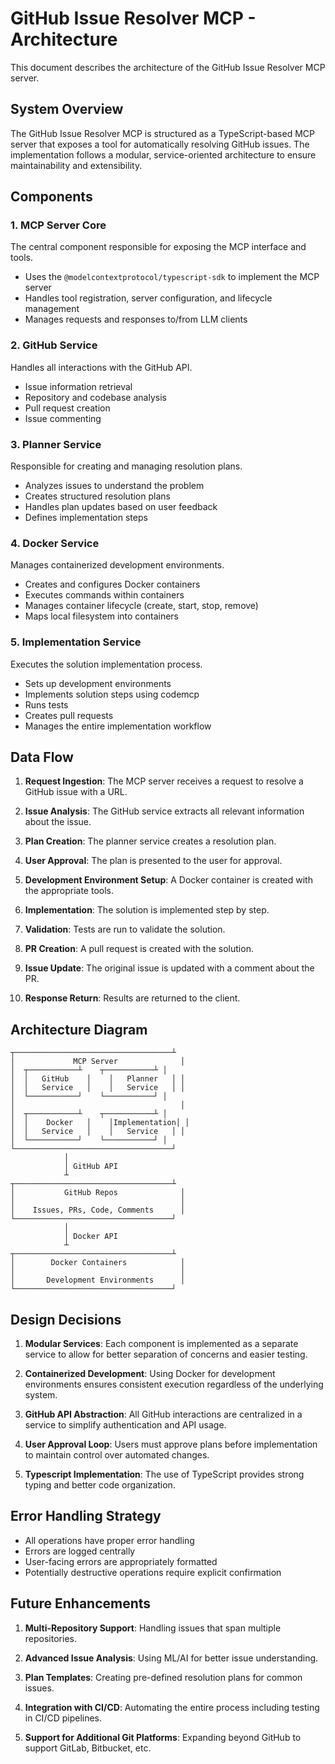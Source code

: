 # GitHub Issue Resolver MCP - Architecture

This document describes the architecture of the GitHub Issue Resolver MCP server.

## System Overview

The GitHub Issue Resolver MCP is structured as a TypeScript-based MCP server that exposes a tool for automatically resolving GitHub issues. The implementation follows a modular, service-oriented architecture to ensure maintainability and extensibility.

## Components

### 1. MCP Server Core

The central component responsible for exposing the MCP interface and tools.

- Uses the `@modelcontextprotocol/typescript-sdk` to implement the MCP server
- Handles tool registration, server configuration, and lifecycle management
- Manages requests and responses to/from LLM clients

### 2. GitHub Service

Handles all interactions with the GitHub API.

- Issue information retrieval
- Repository and codebase analysis
- Pull request creation
- Issue commenting

### 3. Planner Service

Responsible for creating and managing resolution plans.

- Analyzes issues to understand the problem
- Creates structured resolution plans
- Handles plan updates based on user feedback
- Defines implementation steps

### 4. Docker Service

Manages containerized development environments.

- Creates and configures Docker containers
- Executes commands within containers
- Manages container lifecycle (create, start, stop, remove)
- Maps local filesystem into containers

### 5. Implementation Service

Executes the solution implementation process.

- Sets up development environments
- Implements solution steps using codemcp
- Runs tests
- Creates pull requests
- Manages the entire implementation workflow

## Data Flow

1. **Request Ingestion**: The MCP server receives a request to resolve a GitHub issue with a URL.

2. **Issue Analysis**: The GitHub service extracts all relevant information about the issue.

3. **Plan Creation**: The planner service creates a resolution plan.

4. **User Approval**: The plan is presented to the user for approval.

5. **Development Environment Setup**: A Docker container is created with the appropriate tools.

6. **Implementation**: The solution is implemented step by step.

7. **Validation**: Tests are run to validate the solution.

8. **PR Creation**: A pull request is created with the solution.

9. **Issue Update**: The original issue is updated with a comment about the PR.

10. **Response Return**: Results are returned to the client.

## Architecture Diagram

```
┬───────────────────────────────────┴
│             MCP Server              │
│  ┬───────────┴    ┬───────────┴ │
│  │   GitHub    │    │   Planner   │ │
│  │   Service   │    │   Service   │ │
│  └───────────┘    └───────────┘ │
│                                     │
│  ┬───────────┴    ┬───────────┴ │
│  │    Docker   │    │Implementation│ │
│  │   Service   │    │   Service   │ │
│  └───────────┘    └───────────┘ │
└───────────────────────────────────┘
            │
            │ GitHub API
            ┴
┬───────────────────────────────────┴
│           GitHub Repos              │
│                                     │
│    Issues, PRs, Code, Comments      │
└───────────────────────────────────┘
            │
            │ Docker API
            ┴
┬───────────────────────────────────┴
│        Docker Containers            │
│                                     │
│       Development Environments      │
└───────────────────────────────────┘
```

## Design Decisions

1. **Modular Services**: Each component is implemented as a separate service to allow for better separation of concerns and easier testing.

2. **Containerized Development**: Using Docker for development environments ensures consistent execution regardless of the underlying system.

3. **GitHub API Abstraction**: All GitHub interactions are centralized in a service to simplify authentication and API usage.

4. **User Approval Loop**: Users must approve plans before implementation to maintain control over automated changes.

5. **Typescript Implementation**: The use of TypeScript provides strong typing and better code organization.

## Error Handling Strategy

- All operations have proper error handling
- Errors are logged centrally
- User-facing errors are appropriately formatted
- Potentially destructive operations require explicit confirmation

## Future Enhancements

1. **Multi-Repository Support**: Handling issues that span multiple repositories.

2. **Advanced Issue Analysis**: Using ML/AI for better issue understanding.

3. **Plan Templates**: Creating pre-defined resolution plans for common issues.

4. **Integration with CI/CD**: Automating the entire process including testing in CI/CD pipelines.

5. **Support for Additional Git Platforms**: Expanding beyond GitHub to support GitLab, Bitbucket, etc.